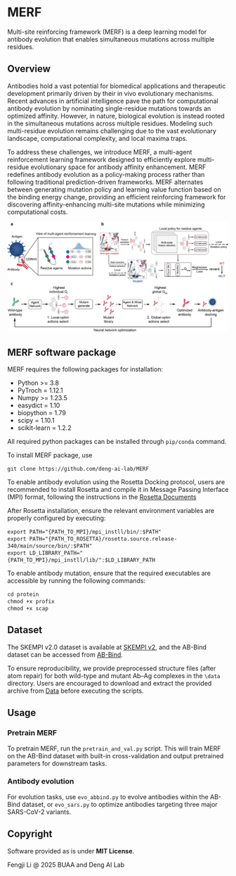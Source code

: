 # MERF 

Multi-site reinforcing framework (MERF) is a deep learning model for antibody evolution that enables simultaneous mutations across multiple residues.

## Overview

Antibodies hold a vast potential for biomedical applications and therapeutic development primarily driven by their in vivo evolutionary mechanisms. Recent advances in artificial intelligence pave the path for computational antibody evolution by nominating single-residue mutations towards an optimized affinity. However, in nature, biological evolution is instead rooted in the simultaneous mutations across multiple residues. Modeling such multi-residue evolution remains challenging due to the vast evolutionary landscape, computational complexity, and local maxima traps. 

To address these challenges, we introduce MERF, a multi-agent reinforcement learning framework designed to efficiently explore multi-residue evolutionary space for antibody affinity enhancement. MERF redefines antibody evolution as a policy-making process rather than following traditional prediction-driven frameworks. MERF alternates between generating mutation policy and learning value function based on the binding energy change, providing an efficient reinforcing framework for discovering affinity-enhancing multi-site mutations while minimizing computational costs.

![Overview of MERF](overview.jpg)

## MERF software package

MERF requires the following packages for installation:

- Python >= 3.8
- PyTroch = 1.12.1
- Numpy >= 1.23.5
- easydict = 1.10
- biopython = 1.79
- scipy = 1.10.1
- scikit-learn = 1.2.2

All required python packages can be installed through `pip/conda` command. 

To install MERF package, use

```terminal
git clone https://github.com/deng-ai-lab/MERF
```

To enable antibody evolution using the Rosetta Docking protocol, users are recommended to install Rosetta and compile it in Message Passing Interface (MPI) format, following the instructions in the [Rosetta Documents](https://docs.rosettacommons.org/demos/latest/tutorials/install_build/install_build)

After Rosetta installation, ensure the relevant environment variables are properly configured by executing:

```
export PATH="{PATH_TO_MPI}/mpi_instll/bin/:$PATH"
export PATH="{PATH_TO_ROSETTA}/rosetta.source.release-340/main/source/bin/:$PATH"
export LD_LIBRARY_PATH="{PATH_TO_MPI}/mpi_instll/lib/":$LD_LIBRARY_PATH
```

To enable antibody mutation, ensure that the required executables are accessible by running the following commands:
```
cd protein
chmod +x profix
chmod +x scap
```

## Dataset

The SKEMPI v2.0 dataset is available at [SKEMPI v2](https://life.bsc.es/pid/skempi2/), and the AB-Bind dataset can be accessed from [AB-Bind](https://github.com/sarahsirin/AB-Bind-Database).

To ensure reproducibility, we provide preprocessed structure files (after atom repair) for both wild-type and mutant Ab–Ag complexes in the `\data` directory. Users are encouraged to download and extract the provided archive from [Data](https://bhpan.buaa.edu.cn/link/AA4559117CC4E843D9BF9AC782C5D4E009) before executing the scripts.

## Usage

### Pretrain MERF

To pretrain MERF, run the `pretrain_and_val.py` script. This will train MERF on the AB-Bind dataset with built-in cross-validation and output pretrained parameters for downstream tasks.

### Antibody evolution

For evolution tasks, use `evo_abbind.py` to evolve antibodies within the AB-Bind dataset, or `evo_sars.py` to optimize antibodies targeting three major SARS-CoV-2 variants.

## Copyright
Software provided as is under **MIT License**.

Fengji Li @ 2025 BUAA and Deng AI Lab